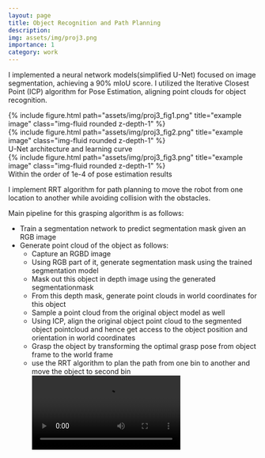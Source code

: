 ```yaml
---
layout: page
title: Object Recognition and Path Planning
description:
img: assets/img/proj3.png
importance: 1
category: work
---
```


I implemented a neural network models(simplified U-Net) focused on image segmentation, achieving a 90% mIoU score. I utilized the Iterative Closest Point (ICP) algorithm for Pose Estimation, aligning point clouds for object recognition. 

<div class="row justify-content-sm-center">
    <div class="col-sm-6 mt-3 mt-md-0">
        {% include figure.html path="assets/img/proj3_fig1.png" title="example image" class="img-fluid rounded z-depth-1" %}
    </div>
    <div class="col-sm-6 mt-3 mt-md-0">
        {% include figure.html path="assets/img/proj3_fig2.png" title="example image" class="img-fluid rounded z-depth-1" %}
    </div>
</div>
<div class="caption">
    U-Net architecture and learning curve
</div>
<div class="row">
    <div class="col-sm mt-3 mt-md-0">
        {% include figure.html path="assets/img/proj3_fig3.png" title="example image" class="img-fluid rounded z-depth-1" %}
    </div>
</div>
<div class="caption">
    Within the order of 1e-4 of pose estimation results
</div>

I implement RRT algorithm for path planning to move the robot from one location to another while avoiding collision with the obstacles. 

Main pipeline for this grasping algorithm is as follows:
<ul>
  <li>Train a segmentation network to predict segmentation mask given an RGB image</li>
  <li>Generate point cloud of the object as follows:
    <ul>
      <li>Capture an RGBD image</li>
      <li>Using RGB part of it, generate segmentation mask using the trained segmentation model</li>
      <li>Mask out this object in depth image using the generated segmentationmask</li>
      <li>From this depth mask, generate point clouds in world coordinates for this object</li>
  </li>
  <li>Sample a point cloud from the original object model as well</li>
  <li>Using ICP, align the original object point cloud to the segmented object pointcloud and hence get access to the object position and orientation in world coordinates</li>
  <li>Grasp the object by transforming the optimal grasp pose from object frame to the world frame</li>
  <li>use the RRT algorithm to plan the path from one bin to another and move the object to second bin</li>

<div class="row justify-content-sm-center align-items-center">
    <div class="col-sm-9 mt-3 mt-md-0">
        <video class="img-fluid rounded" controls>
            <source src="/assets/video/part4_recording.mp4" type="video/mp4">
            Your browser does not support the video tag.
        </video>
    </div>
</div>
